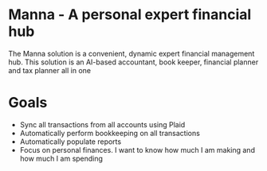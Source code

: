 # Manna - A personal expert financial hub

The Manna solution is a convenient, dynamic expert financial management hub. This solution is an AI-based accountant, book keeper, financial planner and tax planner all in one

# Goals

- Sync all transactions from all accounts using Plaid
- Automatically perform bookkeeping on all transactions
- Automatically populate reports
- Focus on personal finances. I want to know how much I am making and how much I am spending
